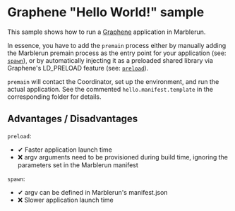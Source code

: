 # Graphene "Hello World!" sample
This sample shows how to run a [Graphene](https://github.com/oscarlab/graphene) application in Marblerun.

In essence, you have to add the `premain` process either by manually adding the Marblerun premain process as the entry point for your application (see: [`spawn`](spawn)), or by automatically injecting it as a preloaded shared library via Graphene's LD_PRELOAD feature (see: [`preload`](preload)).

`premain` will contact the Coordinator, set up the environment, and run the actual application. See the commented `hello.manifest.template` in the corresponding folder for details.

## Advantages / Disadvantages
`preload`:
* ✔ Faster application launch time
* ❌ argv arguments need to be provisioned during build time, ignoring the parameters set in the Marblerun manifest

`spawn`:
* ✔ argv can be defined in Marblerun's manifest.json
* ❌ Slower application launch time
